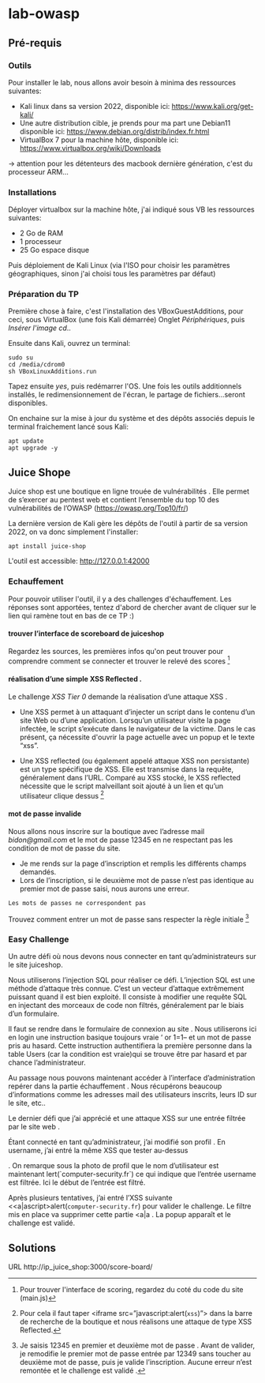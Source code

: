 # lab-owasp

## Pré-requis

### Outils

Pour installer le lab, nous allons avoir besoin à minima des ressources suivantes:

* Kali linux dans sa version 2022, disponible ici: https://www.kali.org/get-kali/
* Une autre distribution cible, je prends pour ma part une Debian11 disponible ici: https://www.debian.org/distrib/index.fr.html
* VirtualBox 7 pour la machine hôte, disponible ici: https://www.virtualbox.org/wiki/Downloads

-> attention pour les détenteurs des macbook dernière génération, c'est du processeur ARM...

### Installations

Déployer virtualbox sur la machine hôte, j'ai indiqué sous VB les ressources suivantes:

* 2 Go de RAM
* 1 processeur
* 25 Go espace disque


Puis déploiement de Kali Linux (via l'ISO pour choisir les paramètres géographiques, sinon j'ai choisi tous les paramètres par défaut)

### Préparation du TP

Première chose à faire, c'est l'installation des VBoxGuestAdditions, pour ceci, sous VirtualBox (une fois Kali démarrée)
Onglet _Périphériques_, puis _Insérer l'image cd_..

Ensuite dans Kali, ouvrez un terminal:

```
sudo su
cd /media/cdrom0
sh VBoxLinuxAdditions.run
```
Tapez ensuite _yes_, puis redémarrer l'OS. Une fois les outils additionnels installés, le redimensionnement de l'écran, le partage de fichiers...seront disponibles.

On enchaine sur la mise à jour du système et des dépôts associés depuis le terminal fraichement lancé sous Kali:

```
apt update
apt upgrade -y
```

## Juice Shope

Juice shop est une boutique en ligne trouée de vulnérabilités . Elle permet de s’exercer au pentest web et contient l’ensemble du top 10 des vulnérabilités de l’OWASP (https://owasp.org/Top10/fr/)

La dernière version de Kali gère les dépôts de l'outil à partir de sa version 2022, on va donc simplement l'installer:

```
apt install juice-shop
```

L'outil est accessible: http://127.0.0.1:42000

### Echauffement

Pour pouvoir utiliser l'outil, il y a des challenges d'échauffement. Les réponses sont apportées, tentez d'abord de chercher avant de cliquer sur le lien qui ramène tout en bas de ce TP :)

#### trouver l’interface de scoreboard de juiceshop

Regardez les sources, les premières infos qu'on peut trouver pour comprendre comment se connecter et trouver le relevé des scores [^interface]

#### réalisation d’une simple XSS Reflected . 

Le challenge _XSS Tier 0_ demande la réalisation d’une attaque XSS . 

* Une XSS permet à un attaquant d’injecter un script dans le contenu d’un site Web ou d’une application. Lorsqu’un utilisateur visite la page infectée, le script s’exécute dans le navigateur de la victime. Dans le cas présent, ça nécessite d'ouvrir la page actuelle avec un popup et le texte “xss”.

* Une XSS reflected (ou également appelé attaque XSS non persistante) est un type spécifique de XSS. Elle est transmise dans la requête, généralement dans l’URL. Comparé au XSS stocké, le XSS reflected nécessite que le script malveillant soit ajouté à un lien et qu’un utilisateur clique dessus [^xss-reflected]

#### mot de passe invalide

Nous allons nous inscrire sur la boutique avec l’adresse mail _bidon@gmail.com_ et le mot de passe 12345 en ne respectant pas les condition de mot de passe du site.

* Je me rends sur la page d’inscription et remplis les différents champs demandés.
* Lors de l’inscription, si le deuxième mot de passe n’est pas identique au premier mot de passe saisi, nous aurons une erreur.

```
Les mots de passes ne correspondent pas
```

Trouvez comment entrer un mot de passe sans respecter la règle initiale [^mdp]

### Easy Challenge

Un autre défi où nous devons nous connecter en tant qu’administrateurs sur le site juiceshop.

Nous utiliserons l’injection SQL pour réaliser ce défi. L’injection SQL est une méthode d’attaque très connue. C’est un vecteur d’attaque extrêmement puissant quand il est bien exploité. Il consiste à modifier une requête SQL en injectant des morceaux de code non filtrés, généralement par le biais d’un formulaire.

Il faut se rendre dans le formulaire de connexion au site . Nous utiliserons ici en login une instruction basique toujours vraie ‘ or 1=1– et un mot de passe pris au hasard. Cette instruction authentifiera la première personne dans la table Users (car la condition est vraie)qui se trouve être par hasard et par chance l’administrateur.

Au passage nous pouvons maintenant accéder à l’interface d’administration repérer dans la partie échauffement . Nous récupérons beaucoup d’informations comme les adresses mail des utilisateurs inscrits, leurs ID sur le site, etc..

Le dernier défi que j’ai apprécié et une attaque XSS sur une entrée filtrée par le site web .

Étant connecté en tant qu’administrateur, j’ai modifié son profil . En username, j’ai entré la même XSS que tester au-dessus
<script>alert(`computer-security.fr`)</script> . On remarque sous la photo de profil que le nom d’utilisateur est maintenant lert(`computer-security.fr`) ce qui indique que l’entrée username est filtrée. Ici le début de l’entrée est filtré.

Après plusieurs tentatives, j’ai entré l’XSS suivante
<<a|ascript>alert(`computer-security.fr`)</script> pour valider le challenge. Le filtre mis en place va supprimer cette partie <a|a . La popup apparaît et le challenge est validé.


## Solutions

[^interface]: Pour trouver l'interface de scoring, regardez du coté du code du site (main.js)

URL http://ip_juice_shop:3000/score-board/ 

[^xss-reflected]: Pour cela il faut taper <iframe src=”javascript:alert(`xss`)”> dans la barre de recherche de la boutique et nous réalisons une attaque de type XSS Reflected.

[^mdp]: Je saisis 12345 en premier et deuxième mot de passe . Avant de valider, je remodifie le premier mot de passe entrée par 12349 sans toucher au deuxième mot de passe, puis je valide l’inscription. Aucune erreur n’est remontée et le challenge est validé .

